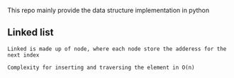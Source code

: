 This repo mainly provide the data structure implementation in python

## Linked list

    Linked is made up of node, where each node store the adderess for the next index

    Complexity for inserting and traversing the element in O(n)
